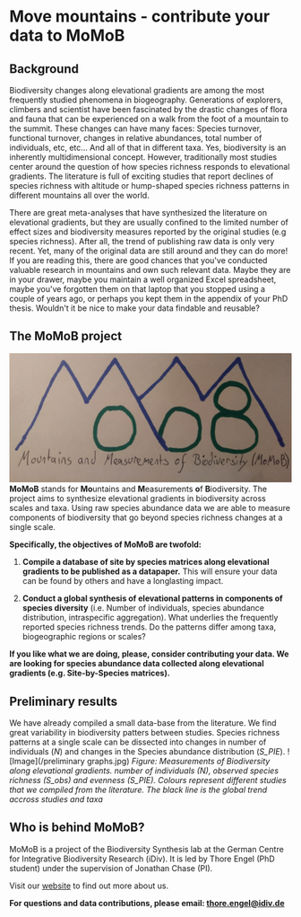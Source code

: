 # Move mountains - contribute your data to MoMoB

## Background
Biodiversity changes along elevational gradients are among the most frequently studied phenomena in biogeography. Generations of explorers, climbers and scientist have been fascinated by the drastic changes of flora and fauna that can be experienced on a walk from the foot of a mountain to the summit. These changes can have many faces: Species turnover, functional turnover, changes in relative abundances, total number of individuals, etc, etc... And all of that in different taxa. Yes, biodiversity is an inherently multidimensional concept. However, traditionally most studies center around the question of how species richness responds to elevational gradients. The literature is full of exciting studies that report declines of species richness with altitude or hump-shaped species richness patterns in different mountains all over the world. 

There are great meta-analyses that have synthesized the literature on elevational gradients, but they are usually confined to the limited number of effect sizes and biodiversity measures reported by the original studies (e.g species richness). After all, the trend of publishing raw data is only very recent. Yet, many of the original data are still around and they can do more! If you are reading this, there are good chances that you've conducted valuable research in mountains and own such relevant data. Maybe they are in your drawer, maybe you maintain a well organized Excel spreadsheet, maybe you've forgotten them on that laptop that you stopped using a couple of years ago, or perhaps you kept them in the appendix of your PhD thesis. Wouldn't it be nice to make your data findable and reusable? 

## The MoMoB project
![Image](/IMG_20190306_191255918.jpg)
**MoMoB** stands for **Mo**untains and **M**easurements **o**f **B**iodiversity. The project aims to synthesize elevational gradients in biodiversity across scales and taxa. Using raw species abundance data we are able to measure components of biodiversity that go beyond species richness changes at a single scale. 

**Specifically, the objectives of MoMoB are twofold:**

1. **Compile a database of site by species matrices along elevational gradients to be published as a datapaper.** This will ensure your data can be found by others and have a longlasting impact.

2. **Conduct a global synthesis of elevational patterns in components of species diversity** (i.e. Number of individuals, species abundance distribution, intraspecific aggregation). What underlies the frequently reported species richness trends. Do the patterns differ among taxa, biogeographic regions or scales?

**If you like what we are doing, please, consider contributing your data. We are looking for species abundance data collected along elevational gradients (e.g. Site-by-Species matrices).**

## Preliminary results
We have already compiled a small data-base from the literature. We find great variability in biodiversity patters between studies. Species richness patterns at a single scale can be dissected into changes in number of individuals (*N*) and changes in the Species abundance distribution (*S_PIE*).
![Image](/preliminary graphs.jpg)
*Figure: Measurements of Biodiversity along elevational gradients.  number of individuals (N), observed species richness (S_obs) and evenness (S_PIE). Colours represent different studies that we compiled from the literature. The black line is the global trend accross studies and taxa* 

## Who is behind MoMoB?
MoMoB is a project of the Biodiversity Synthesis lab at the German Centre for Integrative Biodiversity Research (iDiv). It is led by Thore Engel (PhD student) under the supervision of Jonathan Chase (PI).

Visit our [website](https://www.idiv.de/groups_and_people/core_groups/synthesis.html) to find out more about us.

**For questions and data contributions, please email: thore.engel@idiv.de**

